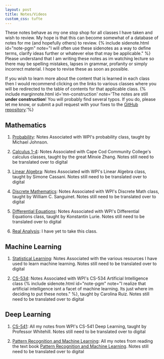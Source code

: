 ```yaml
---
layout: post
title: Notes/Videos
custom_css: tufte
---
```

<span class="newthought">These notes</span> behave as my one stop shop for all classes I have taken and wish to review. My hope is that this can become somewhat of a database of notes for me (and hopefully others) to review. {% include sidenote.html id="note-pgm" note="I will often use these sidenotes as a way to define terms, clarify ideas further or whatever else that may be applicable." %} Please understand that I am writing these notes as im watching lecture so there may be spelling mistakes, lapses in grammar, profanity or simply incorrect material. I hope to revise these as soon as possible. 

If you wish to learn more about the content that is learned in each class then I would recommend clicking on the links to various classes where you will be redirected to the table of contents for that applicable class. {% include marginnote.html id='mn-construction' note='The notes are still **under construction**! You will probably find several typos. If you do, please let me know, or submit a pull request with your fixes to the [GitHub repository](https://github.com/BeeGass/Notes).'%}

## Mathematics

1. [Probability](): Notes Associated with WPI's probability class, taught by Michael Johnson. 

2. [Calculus 1-4](): Notes Associated with Cape Cod Community College's calculus classes, taught by the great Minxie Zhang. Notes still need to be translated over to digital

3. [Linear Algebra](): Notes Associated with WPI's Linear Algebra class, taught by Simone Cassani. Notes still need to be translated over to digital

4. [Discrete Mathematics](): Notes Associated with WPI's Discrete Math class, taught by William C. Sanguinet. Notes still need to be translated over to digital

5. [Differential Equations](): Notes Associated with WPI's Differential Equations class, taught by Konstantin Lurie. Notes still need to be translated over to digital

6. [Real Analysis](): I have yet to take this class. 


## Machine Learning

1. [Statistical Learning](): Notes Associated with the various resources I have used to learn machine learning. Notes still need to be translated over to digital

2. [CS-534](): Notes Associated with WPI's CS-534 Artificial Intelligence class {% include sidenote.html id="note-pgm" note="I realize that artificial intelligence isnt a facet of machine learning. Its just where im deciding to put these notes." %}, taught by Carolina Ruiz. Notes still need to be translated over to digital


## Deep Learning

1. [CS-541](notes\Deep-Learning\CS-541\course_outline.md): All my notes from WPI's CS-541 Deep Learning, taught by Professor Whitehill. Notes still need to be translated over to digital

2. [Pattern Recognition and Machine Learning](notes\Deep-Learning\bishops\bishops_outline.md): All my notes from reading the text book [Pattern Recognition and Machine Learning](http://users.isr.ist.utl.pt/~wurmd/Livros/school/Bishop%20-%20Pattern%20Recognition%20And%20Machine%20Learning%20-%20Springer%20%202006.pdf). Notes still need to be translated over to digital
